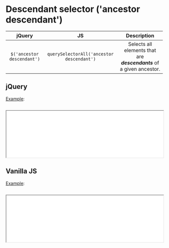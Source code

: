 # Descendant selector ('ancestor descendant')

| jQuery | JS | Description |
|:--:|:--:|:--:|
| `$('ancestor descendant')` | `querySelectorAll('ancestor descendant')` | Selects all elements that are **_descendants_** of a given ancestor. |

## jQuery

[Example](jquery.html):

```js:src/jquery.js
```

<iframe width="100%" height="150" src="jquery.html"></iframe>

## Vanilla JS

[Example](vanilla.html):

```js:src/vanilla.js
```

<iframe width="100%" height="150" src="vanilla.html"></iframe>
